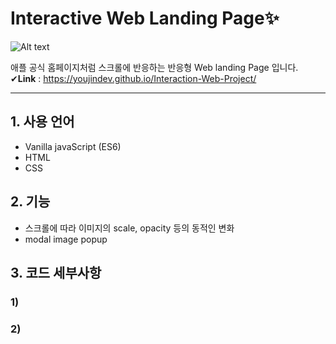 # Interactive Web Landing Page✨        

![Alt text](/interactive-web-gif.gif)

애플 공식 홈페이지처럼 스크롤에 반응하는 반응형 Web landing Page 입니다.     
 ✔**Link** : https://youjindev.github.io/Interaction-Web-Project/

* * *

## 1. 사용 언어
- Vanilla javaScript (ES6)
- HTML
- CSS
 
## 2. 기능
- 스크롤에 따라 이미지의 scale, opacity 등의 동적인 변화
- modal image popup

## 3. 코드 세부사항
### 1) 
### 2) 


